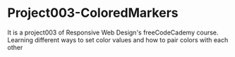 # Project003-ColoredMarkers
It is a project003 of Responsive Web Design's freeCodeCademy course. Learning different ways to set color values and how to pair colors with each other
